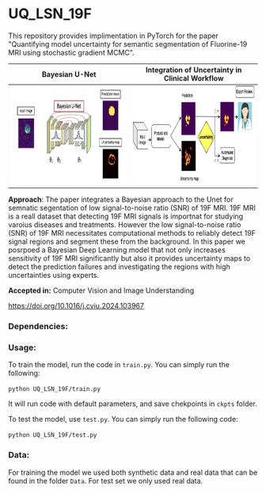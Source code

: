 # UQ_LSN_19F
This repository provides implimentation in PyTorch for the paper "Quantifying model uncertainty for semantic segmentation of Fluorine-19 MRI using stochastic gradient MCMC". 

Bayesian U-Net             |   Integration of Uncertainty in Clinical Workflow
:-------------------------:|:-------------------------:
<img src="BUnet2.png" width="600" height="200">  |  <img src="Pipe2.png" width="600" height="200">

**Approach**: The paper integrates a Bayesian approach to the Unet for semnatic segentation of low signal-to-noise ratio (SNR) of 19F MRI. 19F MRI is a reall dataset that detecting 19F MRI signals is importnat for studying varoius diseases and treatments. However the low signal-to-noise ratio (SNR) of 19F MRI necessitates computational methods to reliably detect 19F signal regions and segment these from the background. In this paper we posrpoed a Bayesian Deep Learning model that not only increases sensitivity of 19F MRI significantly but also it provides uncertainty maps to detect the prediction failures and investigating the regions with high uncertainties using experts. 

**Accepted in:** Computer Vision and Image Understanding

https://doi.org/10.1016/j.cviu.2024.103967

### Dependencies: 


### Usage:

To train the model, run the code in `train.py`. You can simply run the following:

`python UQ_LSN_19F/train.py`

It will run code with default parameters, and save chekpoints in `ckpts` folder.

To test the model, use `test.py`. You can simply run the following code:

`python UQ_LSN_19F/test.py`

### Data:
For training the model we used both synthetic data and real data that can be found in the folder `Data`. For test set we only used real data. 



